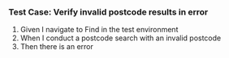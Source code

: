 ### Test Case: Verify invalid postcode results in error

1. Given I navigate to Find in the test environment
2. When I conduct a postcode search with an invalid postcode
3. Then there is an error